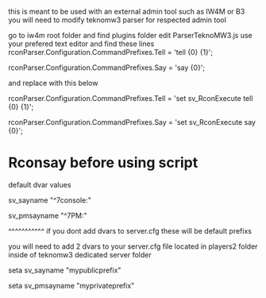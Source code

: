 this is meant to be used with an external admin tool such as IW4M or B3
you will need to modify teknomw3 parser for respected admin tool

go to iw4m root folder and find plugins folder
edit ParserTeknoMW3.js use your prefered text editor
and find these lines
rconParser.Configuration.CommandPrefixes.Tell = 'tell {0} {1}';

rconParser.Configuration.CommandPrefixes.Say = 'say {0}';

and replace with this below

rconParser.Configuration.CommandPrefixes.Tell = 'set sv_RconExecute tell {0} {1}';

rconParser.Configuration.CommandPrefixes.Say = 'set sv_RconExecute say {0}';

# Rconsay before using script

default dvar values

sv_sayname "^7console:"

sv_pmsayname "^7PM:"

^^^^^^^^^^^ if you dont add dvars to server.cfg these will be default prefixs

you will need to add 2 dvars to your server.cfg file located in players2 folder inside of teknomw3 dedicated server folder

seta sv_sayname "mypublicprefix"

seta sv_pmsayname "myprivateprefix"
